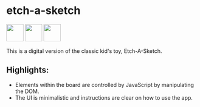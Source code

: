 # etch-a-sketch

<p align="left">
<img src="https://cdn.jsdelivr.net/gh/devicons/devicon/icons/javascript/javascript-original.svg" height="45" width="45" />
<img src="https://cdn.jsdelivr.net/gh/devicons/devicon/icons/css3/css3-original.svg" height="45" width="45" />
<img src="https://cdn.jsdelivr.net/gh/devicons/devicon/icons/html5/html5-original.svg" height="45" width="45" />
</p>

This is a digital version of the classic kid's toy, Etch-A-Sketch. 

## Highlights:
- Elements within the board are controlled by JavaScript by manipulating the DOM.
- The UI is minimalistic and instructions are clear on how to use the app.
